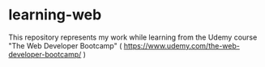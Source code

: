 # learning-web
This repository represents my work while learning from the Udemy course "The Web Developer Bootcamp" ( https://www.udemy.com/the-web-developer-bootcamp/ )

